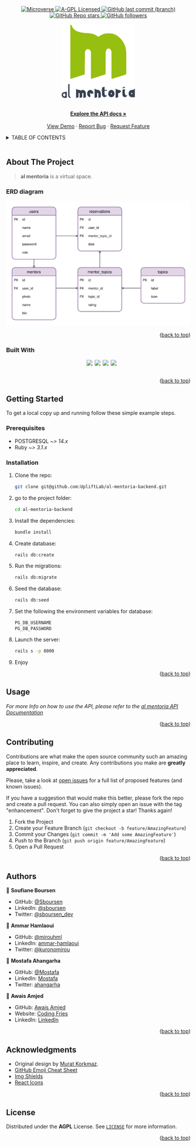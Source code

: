 <div id="top" align="center">
  <a href="https://www.microverse.org/">
    <img alt="Microverse" src="https://img.shields.io/badge/-Microverse-blueviolet?style=flat-square">
  </a>
  <a href="./LICENSE">
    <img alt="A-GPL Licensed" src="https://img.shields.io/badge/license-A--GPL-green">
  </a>
  <a href="https://github.com/UpliftLab/al-mentoria-backend">
    <img alt="GitHub last commit (branch)" src="https://img.shields.io/github/last-commit/UpliftLab/al-mentoria-backend/dev?color=blue&style=flat-square">
  </a>
  <a href="https://github.com/UpliftLab/al-mentoria-backend">
    <img alt="GitHub Repo stars" src="https://img.shields.io/github/stars/UpliftLab/al-mentoria-backend?color=green&label=%E2%98%85%20stars%20&style=flat-square">
  </a>
  <a href="https://github.com/UpliftLab">
    <img alt="GitHub followers" src="https://img.shields.io/github/followers/UpliftLab?color=yellow&logo=github&style=flat-square">
  </a>
</div>

<br />

<div id="header" align="center">
  <a href="https://github.com/UpliftLab/al-mentoria-docs/blob/9fcf7f54b99a1c4264cbcfa5644e5526cf02b2a7/almentoria-full-logo.svg">
    <img src="https://github.com/UpliftLab/al-mentoria-docs/blob/9fcf7f54b99a1c4264cbcfa5644e5526cf02b2a7/almentoria-full-logo.svg" alt="Logo" width="200" height="200">
  </a>
  <p align="center">
    <br />
    <a href="https://almentoria-api.herokuapp.com/api-docs/index.html"><strong>Explore the API docs »</strong></a>
    <br />
    <br />
    <a href="https://github.com/UpliftLab/al-mentoria-backend">View Demo</a>
    ·
    <a href="https://github.com/UpliftLab/al-mentoria-backend/issues">Report Bug</a>
    ·
    <a href="https://github.com/UpliftLab/al-mentoria-backend/issues">Request Feature</a>
  </p>
</div>

<!-- TABLE OF CONTENTS -->
<details>
  <summary>TABLE OF CONTENTS</summary>
  <ol>
    <li>
      <a href="#about-the-project">About The Project</a>
      <ul>
        <li><a href="#erd-diagram">ERD diagram</a></li>
        <li><a href="#built-with">Built With</a></li>
      </ul>
    </li>
    <li>
      <a href="#getting-started">Getting Started</a>
      <ul>
        <li><a href="#prerequisites">Prerequisites</a></li>
        <li><a href="#installation">Installation</a></li>
      </ul>
    </li>
    <li><a href="#usage">Usage</a></li>
    <li><a href="#contributing">Contributing</a></li>
    <li><a href="#authors">Authors</a></li>
    <li><a href="#acknowledgments">Acknowledgments</a></li>
    <li><a href="#license">License</a></li>
  </ol>
</details>

<br />

<!-- ABOUT THE PROJECT -->
## About The Project

> **al mentoria** is a virtual space.

### ERD diagram
<img alt="ERD diagram" src="https://github.com/UpliftLab/al-mentoria-docs/blob/9fcf7f54b99a1c4264cbcfa5644e5526cf02b2a7/erd.png">

<p align="right">(<a href="#top">back to top</a>)</p>


### Built With


<ul style="display: flex; gap: 6px; justify-content: center">
<img src="https://img.shields.io/badge/postgresql-%23316192.svg?style=for-the-badge&logo=postgresql&logoColor=white"/>
<img src="https://img.shields.io/badge/ruby-%23CC342D.svg?style=for-the-badge&logo=ruby&logoColor=white"/>
<img src="https://img.shields.io/badge/rails-%23CC0000.svg?style=for-the-badge&logo=ruby-on-rails&logoColor=white"/>
<img src="https://img.shields.io/badge/github-%23121011.svg?style=for-the-badge&logo=github&logoColor=white"/>
<br></br>
</ul>

<p align="right">(<a href="#top">back to top</a>)</p>



<!-- GETTING STARTED -->
## Getting Started

To get a local copy up and running follow these simple example steps.

### Prerequisites

- POSTGRESQL *~> 14.x*
- Ruby *~> 3.1.x*


### Installation

1. Clone the repo:
   ```sh
   git clone git@github.com:UpliftLab/al-mentoria-backend.git
   ```
2. go to the project folder: 
   ```sh
   cd al-mentoria-backend
   ```
3. Install the dependencies:
   ```sh
   bundle install
   ```
4. Create database:
   ```sh
   rails db:create
   ```
5. Run the migrations:
   ```sh
   rails db:migrate
   ```
6. Seed the database:
   ```sh
   rails db:seed
   ```
7. Set the following the environment variables for database:
   ```
   PG_DB_USERNAME
   PG_DB_PASSWORD
   ```
8. Launch the server:
   ```sh
   rails s -p 8000
   ```
9. Enjoy


<p align="right">(<a href="#top">back to top</a>)</p>



<!-- USAGE EXAMPLES -->
## Usage

_For more Info on how to use the API, please refer to the [al mentoria API Documentation](https://almentoria-api.herokuapp.com/api-docs/index.html)_

<p align="right">(<a href="#top">back to top</a>)</p>


<!-- CONTRIBUTING -->
## Contributing

Contributions are what make the open source community such an amazing place to learn, inspire, and create. Any contributions you make are **greatly appreciated**.

Please, take a look at [open issues](https://github.com/UpliftLab/al-mentoria-backend/issues) for a full list of proposed features (and known issues).


If you have a suggestion that would make this better, please fork the repo and create a pull request. You can also simply open an issue with the tag "enhancement".
Don't forget to give the project a star! Thanks again!

1. Fork the Project
2. Create your Feature Branch (`git checkout -b feature/AmazingFeature`)
3. Commit your Changes (`git commit -m 'Add some AmazingFeature'`)
4. Push to the Branch (`git push origin feature/AmazingFeature`)
5. Open a Pull Request


<p align="right">(<a href="#top">back to top</a>)</p>


<!-- AUTHORS -->
##  Authors

👤 **Soufiane Boursen**

- GitHub: [@Sboursen](https://github.com/Sboursen)
- LinkedIn: [@sboursen](https://linkedin.com/in/sboursen)
- Twitter: [@sboursen_dev](https://twitter.com/sboursen_dev)

👤 **Ammar Hamlaoui**

- GitHub: [@mirouhml](https://github.com/mirouhml)
- LinkedIn: [ammar-hamlaoui](https://www.linkedin.com/in/ammar-hamlaoui-514909189/)
- Twitter: [@kuronomirou](https://twitter.com/kuronomirou)

👤 **Mostafa Ahangarha**

- GitHub: [@Mostafa](https://github.com/ahangarha)
- LinkedIn: [Mostafa](https://www.linkedin.com/in/ahangarha/)
- Twitter: [ahangarha](https://twitter.com/ahangarha)

👤 **Awais Amjed**
- GitHub: [Awais Amjed](https://github.com/awais-amjed)
- Website: [Coding Fries](https://codingfries.com)
- LinkedIn: [LinkedIn](https://www.linkedin.com/in/awais-amjed)

<p align="right">(<a href="#top">back to top</a>)</p>



<!-- ACKNOWLEDGMENTS -->
## Acknowledgments

* Original design by [Murat Korkmaz](https://www.behance.net/muratk).
* [GitHub Emoji Cheat Sheet](https://www.webpagefx.com/tools/emoji-cheat-sheet)
* [Img Shields](https://shields.io)
* [React Icons](https://react-icons.github.io/react-icons/search)

<p align="right">(<a href="#top">back to top</a>)</p>


<!-- LICENSE -->
## License

Distributed under the **AGPL** License. See [`LICENSE`](./LICENSE) for more information.

<p align="right">(<a href="#top">back to top</a>)</p>
